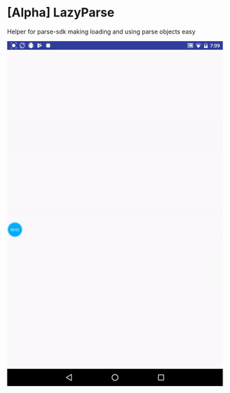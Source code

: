 # [Alpha] LazyParse
Helper for parse-sdk making loading and using parse objects easy

![demo list gif](https://github.com/bitterbit/LazyParse/raw/master/images/demolist.gif)
